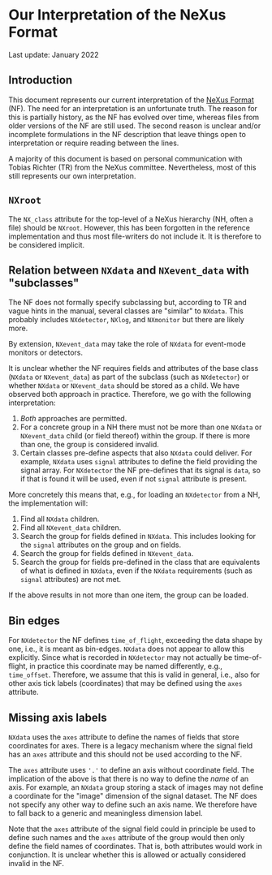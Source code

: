 # Our Interpretation of the NeXus Format

Last update: January 2022

## Introduction

This document represents our current interpretation of the [NeXus Format](https://www.nexusformat.org/) (NF).
The need for an interpretation is an unfortunate truth.
The reason for this is partially history, as the NF has evolved over time, whereas files from older versions of the NF are still used.
The second reason is unclear and/or incomplete formulations in the NF description that leave things open to interpretation or require reading between the lines.

A majority of this document is based on personal communication with Tobias Richter (TR) from the NeXus committee.
Nevertheless, most of this still represents our own interpretation.

## `NXroot`

The `NX_class` attribute for the top-level of a NeXus hierarchy (NH, often a file) should be `NXroot`.
However, this has been forgotten in the reference implementation and thus most file-writers do not include it.
It is therefore to be considered implicit.

## Relation between `NXdata` and `NXevent_data` with "subclasses"

The NF does not formally specify subclassing but, according to TR and vague hints in the manual, several classes are "similar" to `NXdata`.
This probably includes `NXdetector`, `NXlog`, and `NXmonitor` but there are likely more.

By extension, `NXevent_data` may take the role of `NXdata` for event-mode monitors or detectors.

It is unclear whether the NF requires fields and attributes of the base class (`NXdata` or `NXevent_data`) as part of the subclass (such as `NXdetector`) or whether `NXdata` or `NXevent_data` should be stored as a child.
We have observed both approach in practice.
Therefore, we go with the following interpretation:

1. *Both* approaches are permitted.
2. For a concrete group in a NH there must not be more than one `NXdata` or `NXevent_data` child (or field thereof) within the group.
   If there is more than one, the group is considered invalid.
3. Certain classes pre-define aspects that also `NXdata` could deliver.
   For example, `NXdata` uses `signal` attributes to define the field providing the signal array.
   For `NXdetector` the NF pre-defines that its signal is `data`, so if that is found it will be used, even if not `signal` attribute is present.

More concretely this means that, e.g., for loading an `NXdetector` from a NH, the implementation will:

1. Find all `NXdata` children.
2. Find all `NXevent_data` children.
3. Search the group for fields defined in `NXdata`.
   This includes looking for the `signal` attributes on the group and on fields.
4. Search the group for fields defined in `NXevent_data`.
5. Search the group for fields pre-defined in the class that are equivalents of what is defined in `NXdata`, even if the `NXdata` requirements (such as `signal` attributes) are not met.

If the above results in not more than one item, the group can be loaded.

## Bin edges

For `NXdetector` the NF defines `time_of_flight`, exceeding the data shape by one, i.e., it is meant as bin-edges.
`NXdata` does not appear to allow this explicitly.
Since what is recorded in `NXdetector` may not actually be time-of-flight, in practice this coordinate may be named differently, e.g., `time_offset`.
Therefore, we assume that this is valid in general, i.e., also for other axis tick labels (coordinates) that may be defined using the `axes` attribute.

## Missing axis labels

`NXdata` uses the `axes` attribute to define the names of fields that store coordinates for axes.
There is a legacy mechanism where the signal field has an `axes` attribute and this should not be used according to the NF.

The `axes` attribute uses `'.'` to define an axis without coordinate field.
The implication of the above is that there is no way to define the *name* of an axis.
For example, an `NXdata` group storing a stack of images may not define a coordinate for the "image" dimension of the signal dataset.
The NF does not specify any other way to define such an axis name.
We therefore have to fall back to a generic and meaningless dimension label.

Note that the `axes` attribute of the signal field could in principle be used to define such names and the `axes` attribute of the group would then only define the field names of coordinates.
That is, both attributes would work in conjunction.
It is unclear whether this is allowed or actually considered invalid in the NF.
